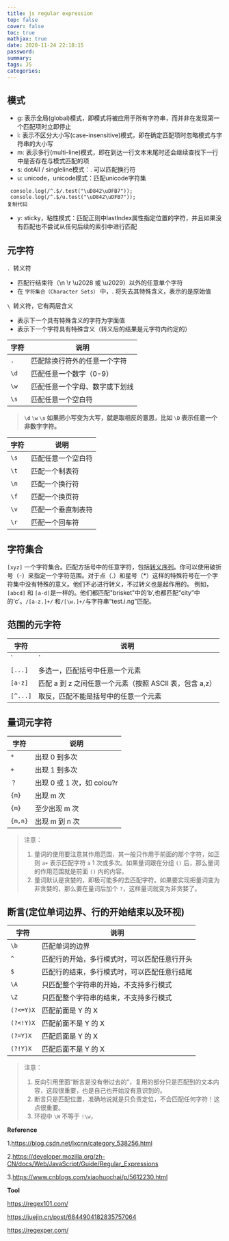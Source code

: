 ```yaml
---
title: js regular expression
top: false
cover: false
toc: true
mathjax: true
date: 2020-11-24 22:18:15
password:
summary:
tags: JS
categories:
---
```


## 模式

- g: 表示全局(global)模式，即模式将被应用于所有字符串，而并非在发现第一个匹配项时立即停止
- i: 表示不区分大小写(case-insensitive)模式，即在确定匹配项时忽略模式与字符串的大小写
- m: 表示多行(multi-line)模式，即在到达一行文本末尾时还会继续查找下一行中是否存在与模式匹配的项
- s: dotAll / singleline模式：. 可以匹配换行符
- u: unicode，unicode模式：匹配unicode字符集

```
 console.log(/^.$/.test("\uD842\uDFB7"));
 console.log(/^.$/u.test("\uD842\uDFB7"));
复制代码
```

- y: sticky，粘性模式：匹配正则中lastIndex属性指定位置的字符，并且如果没有匹配也不尝试从任何后续的索引中进行匹配

  ## 

## 元字符

`. `转义符

- 匹配行结束符（\n \r \u2028 或 \u2029）以外的任意单个字符
- 在 `字符集合（Character Sets）` 中，. 将失去其特殊含义，表示的是原始值

`\ `转义符，它有两层含义 

- 表示下一个具有特殊含义的字符为字面值 
- 表示下一个字符具有特殊含义（转义后的结果是元字符内约定的）

| 字符 | 说明                           |
| ---- | ------------------------------ |
| `.`  | 匹配除换行符外的任意一个字符   |
| `\d` | 匹配任意一个数字（0-9）        |
| `\w` | 匹配任意一个字母、数字或下划线 |
| `\s` | 匹配任意一个空白符             |

>  **`\d` `\w` `\s` 如果把小写变为大写，就是取相反的意思，比如 `\D` 表示任意一个非数字字符。**

| 字符 | 说明               |
| ---- | ------------------ |
| `\s` | 匹配任意一个空白符 |
| `\t` | 匹配一个制表符     |
| `\n` | 匹配一个换行符     |
| `\f` | 匹配一个换页符     |
| `\v` | 匹配一个垂直制表符 |
| `\r` | 匹配一个回车符     |

## 字符集合

`[xyz]`  一个字符集合。匹配方括号中的任意字符，包括[转义序列](https://developer.mozilla.org/zh-CN/docs/Web/JavaScript/Guide/Grammar_and_types)。你可以使用破折号（-）来指定一个字符范围。对于点（.）和星号（*）这样的特殊符号在一个字符集中没有特殊的意义。他们不必进行转义，不过转义也是起作用的。
例如，`[abcd]` 和 `[a-d]`是一样的。他们都匹配"brisket"中的‘b’,也都匹配“city”中的‘c’。`/[a-z.]+/` 和`/[\w.]+/`与字符串“test.i.ng”匹配。

## 范围的元字符

| 字符     | 说明                                                    |
| -------- | ------------------------------------------------------- |
| `|`      | 或，如 `ab|bc` 匹配 `ab` 或 `bc`                        |
| `[...]`  | 多选一，匹配括号中任意一个元素                          |
| `[a-z]`  | 匹配 a 到 z 之间任意一个元素（按照 ASCII 表，包含 a,z） |
| `[^...]` | 取反，匹配不能是括号中的任意一个元素                    |

## 量词元字符

| 字符    | 说明                       |
| ------- | -------------------------- |
| `*`     | 出现 0 到多次              |
| `+`     | 出现 1 到多次              |
| `？`    | 出现 0 或 1 次，如 colou?r |
| `{m}`   | 出现 m 次                  |
| `{m}`   | 至少出现 m 次              |
| `{m,n}` | 出现 m 到 n 次             |

> 注意：
>
> 1. 量词的使用要注意其作用范围，其一般只作用于前面的那个字符，如正则 `a+` 表示匹配字符 `a` 1 次或多次。如果量词跟在分组 `()` 后，那么量词的作用范围就是前面 `()` 内的内容。
> 2. 量词默认是贪婪的，即极可能多的去匹配字符。如果要实现把量词变为非贪婪的，那么要在量词后加个 `?`，这样量词就变为非贪婪了。

## 断言(定位单词边界、行的开始结束以及环视)

| 字符      | 说明                                         |
| --------- | -------------------------------------------- |
| `\b`      | 匹配单词的边界                               |
| `^`       | 匹配行的开始，多行模式时，可以匹配任意行开头 |
| `$`       | 匹配行的结束，多行模式时，可以匹配任意行结尾 |
| `\A`      | 只匹配整个字符串的开始，不支持多行模式       |
| `\Z`      | 只匹配整个字符串的结束，不支持多行模式       |
| `(?<=Y)X` | 匹配前面是 Y 的 X                            |
| `(?<!Y)X` | 匹配前面不是 Y 的 X                          |
| `(?=Y)X`  | 匹配后面是 Y 的 X                            |
| `(?!Y)X`  | 匹配后面不是 Y 的 X                          |

> 注意：
>
> 1. 反向引用里面“断言是没有带过去的”，复用的部分只是匹配到的文本内容，这段很重要，也是自己也开始没有意识到的。
> 2. 断言只是匹配位置，准确地说就是只负责定位，不会匹配任何字符！这点很重要。
> 3. 环视中 `\W` 不等于 `!\w`，

**Reference**

1.https://blog.csdn.net/lxcnn/category_538256.html

2.https://developer.mozilla.org/zh-CN/docs/Web/JavaScript/Guide/Regular_Expressions

3.https://www.cnblogs.com/xiaohuochai/p/5612230.html

**Tool**

https://regex101.com/

https://juejin.cn/post/6844904182835757064

https://regexper.com/